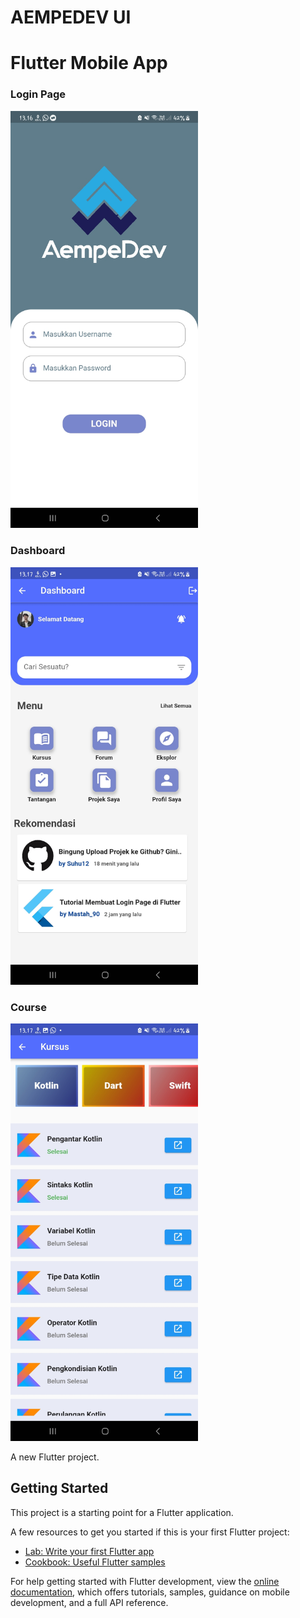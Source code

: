 # AEMPEDEV UI
# Flutter Mobile App

### Login Page
<img src="assets/images/login1.jpg" width="300px">

### Dashboard
<img src="assets/images/dashboard.jpg" width="300px">

### Course
<img src="assets/images/kursus 1.jpg" width="300px">





A new Flutter project.

## Getting Started

This project is a starting point for a Flutter application.

A few resources to get you started if this is your first Flutter project:

- [Lab: Write your first Flutter app](https://docs.flutter.dev/get-started/codelab)
- [Cookbook: Useful Flutter samples](https://docs.flutter.dev/cookbook)

For help getting started with Flutter development, view the
[online documentation](https://docs.flutter.dev/), which offers tutorials,
samples, guidance on mobile development, and a full API reference.
